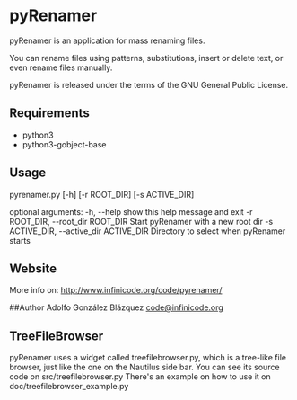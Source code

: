 pyRenamer
=========

pyRenamer is an application for mass renaming files.

You can rename files using patterns, substitutions,
insert or delete text, or even rename files manually.

pyRenamer is released under the terms of the GNU General Public License.

## Requirements
  * python3
  * python3-gobject-base

## Usage

pyrenamer.py [-h] [-r ROOT_DIR] [-s ACTIVE_DIR]

optional arguments:
  -h, --help            show this help message and exit
  -r ROOT_DIR, --root_dir ROOT_DIR
                        Start pyRenamer with a new root dir
  -s ACTIVE_DIR, --active_dir ACTIVE_DIR
                        Directory to select when pyRenamer starts
## Website
  More info on: http://www.infinicode.org/code/pyrenamer/

##Author
  Adolfo González Blázquez <code@infinicode.org>

## TreeFileBrowser
  pyRenamer uses a widget called treefilebrowser.py, which is a tree-like file browser,
  just like the one on the Nautilus side bar.
  You can see its source code on src/treefilebrowser.py
  There's an example on how to use it on doc/treefilebrowser_example.py
